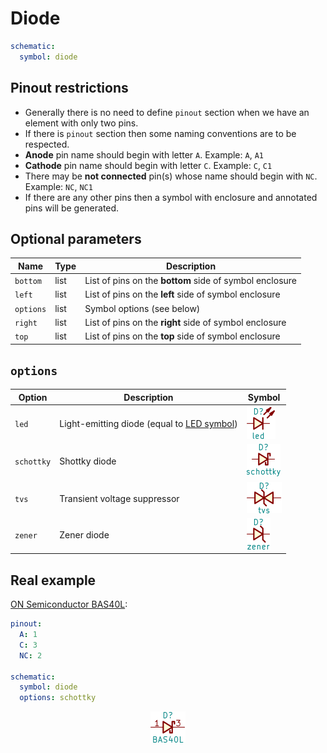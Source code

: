 Diode
=====

```yaml
schematic:
  symbol: diode
```

Pinout restrictions
-------------------

* Generally there is no need to define `pinout` section when we have an element with only two pins.
* If there is `pinout` section then some naming conventions are to be respected.
* **Anode** pin name should begin with letter `A`. Example: `A`, `A1`
* **Cathode** pin name should begin with letter `C`. Example: `C`, `C1`
* There may be **not connected** pin(s) whose name should begin with `NC`. Example: `NC`, `NC1`
* If there are any other pins then a symbol with enclosure and annotated pins will be generated.

Optional parameters
-------------------

| Name | Type | Description |
|------|------|-------------|
| `bottom` | list | List of pins on the **bottom** side of symbol enclosure |
| `left` | list | List of pins on the **left** side of symbol enclosure |
| `options` | list | Symbol options (see below) |
| `right` | list | List of pins on the **right** side of symbol enclosure |
| `top` | list | List of pins on the **top** side of symbol enclosure |

`options`
---------

| Option | Description | Symbol |
|--------|-------------|--------|
| `led` | Light-emitting diode (equal to [LED symbol](/symbols/led/)) | <img src="/img/symbols/diode/led.svg" width="46" alt="LED"> |
| `schottky` |  Shottky diode | <img src="/img/symbols/diode/schottky.svg" width="54" alt="Shottky diode"> |
| `tvs` | Transient voltage suppressor | <img src="/img/symbols/diode/tvs.svg" width="56" alt="TVS diode"> |
| `zener` | Zener diode | <img src="/img/symbols/diode/zener.svg" width="38" alt="Zener diode"> |

Real example
------------

[ON Semiconductor BAS40L](https://github.com/qeda/library/blob/master/onsemi/bas40l.yaml):

```yaml
pinout:
  A: 1
  C: 3
  NC: 2

schematic:
  symbol: diode
  options: schottky
```

<center><img src="/img/symbols/diode/bas40l.svg" width="56" alt="ON Semiconductor BAS40L"></center>
